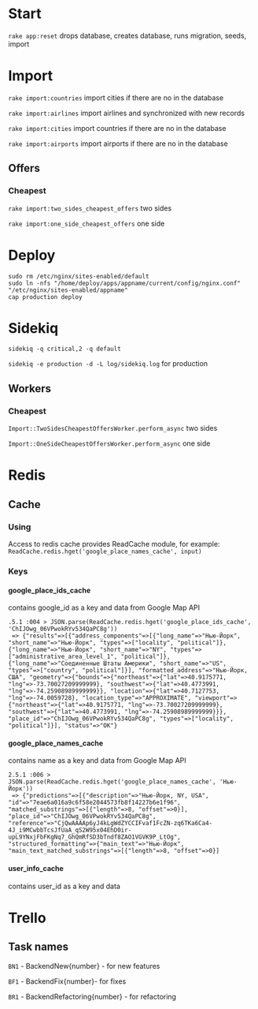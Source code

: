 # Start
`rake app:reset` drops database, creates database, runs migration, seeds, import

# Import
`rake import:countries` import cities if there are no in the database

`rake import:airlines` import airlines and synchronized with new records

`rake import:cities` import countries if there are no in the database

`rake import:airports` import airports if there are no in the database

## Offers
### Cheapest
`rake import:two_sides_cheapest_offers` two sides

`rake import:one_side_cheapest_offers` one side

# Deploy

```
sudo rm /etc/nginx/sites-enabled/default
sudo ln -nfs "/home/deploy/apps/appname/current/config/nginx.conf" "/etc/nginx/sites-enabled/appname"
cap production deploy
```

# Sidekiq

`sidekiq -q critical,2 -q default`

`sidekiq -e production -d -L log/sidekiq.log` for production

## Workers
### Cheapest
`Import::TwoSidesCheapestOffersWorker.perform_async` two sides

`Import::OneSideCheapestOffersWorker.perform_async` one side

# Redis
## Cache
### Using
Access to redis cache provides ReadCache module, for example: `ReadCache.redis.hget('google_place_names_cache', input)`

### Keys
#### google_place_ids_cache
contains google_id as a key and data from Google Map API
```
.5.1 :004 > JSON.parse(ReadCache.redis.hget('google_place_ids_cache', 'ChIJOwg_06VPwokRYv534QaPC8g'))
 => {"results"=>[{"address_components"=>[{"long_name"=>"Нью-Йорк", "short_name"=>"Нью-Йорк", "types"=>["locality", "political"]}, {"long_name"=>"Нью-Йорк", "short_name"=>"NY", "types"=>["administrative_area_level_1", "political"]}, {"long_name"=>"Соединенные Штаты Америки", "short_name"=>"US", "types"=>["country", "political"]}], "formatted_address"=>"Нью-Йорк, США", "geometry"=>{"bounds"=>{"northeast"=>{"lat"=>40.9175771, "lng"=>-73.70027209999999}, "southwest"=>{"lat"=>40.4773991, "lng"=>-74.25908989999999}}, "location"=>{"lat"=>40.7127753, "lng"=>-74.0059728}, "location_type"=>"APPROXIMATE", "viewport"=>{"northeast"=>{"lat"=>40.9175771, "lng"=>-73.70027209999999}, "southwest"=>{"lat"=>40.4773991, "lng"=>-74.25908989999999}}}, "place_id"=>"ChIJOwg_06VPwokRYv534QaPC8g", "types"=>["locality", "political"]}], "status"=>"OK"}
```

#### google_place_names_cache
contains name as a key and data from Google Map API

```
2.5.1 :006 > JSON.parse(ReadCache.redis.hget('google_place_names_cache', 'Нью-Йорк'))
 => {"predictions"=>[{"description"=>"Нью-Йорк, NY, USA", "id"=>"7eae6a016a9c6f58e2044573fb8f14227b6e1f96", "matched_substrings"=>[{"length"=>8, "offset"=>0}], "place_id"=>"ChIJOwg_06VPwokRYv534QaPC8g", "reference"=>"CjQwAAAAp6yJ4kLgWdZYCCIFvaf1FcZN-zq6TKa6Ca4-4J_i9MCwbbTcsJfUaA_qS2W95x04EhD0ir-upL9YNxjFbFKgNq7_GhQmRfSD3bTndf8ZAO1VGVK9P_LtOg", "structured_formatting"=>{"main_text"=>"Нью-Йорк", "main_text_matched_substrings"=>[{"length"=>8, "offset"=>0}]
```

#### user_info_cache
contains user_id as a key and data

# Trello
## Task names
`BN1` - BackendNew{number} - for new features

`BF1` - BackendFix{number}- for fixes

`BR1` - BackendRefactoring{number} - for refactoring
